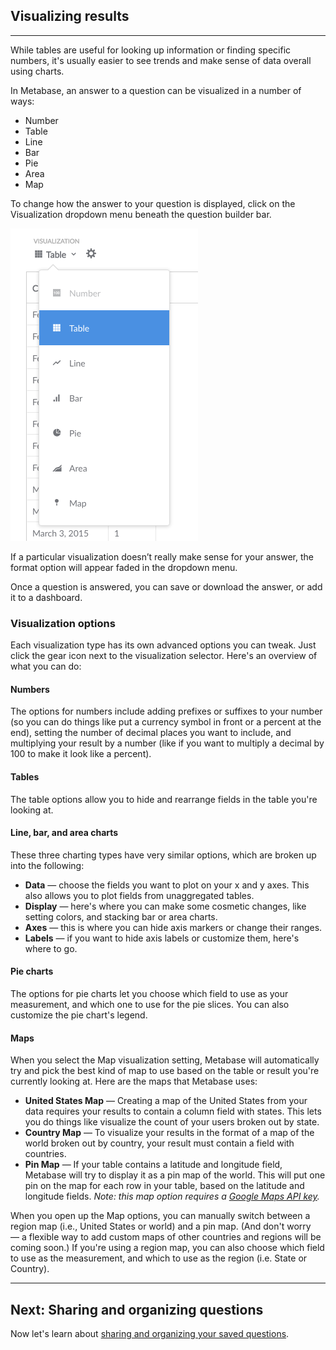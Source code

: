 ## Visualizing results
---
While tables are useful for looking up information or finding specific numbers, it's usually easier to see trends and make sense of data overall using charts.

In Metabase, an answer to a question can be visualized in a number of ways:

* Number
* Table
* Line
* Bar
* Pie
* Area
* Map

To change how the answer to your question is displayed, click on the Visualization dropdown menu beneath the question builder bar.

![visualizechoices](images/VisualizeChoices.png)

If a particular visualization doesn’t really make sense for your answer, the format option will appear faded in the dropdown menu.

Once a question is answered, you can save or download the answer, or add it to a dashboard.

### Visualization options

Each visualization type has its own advanced options you can tweak. Just click the gear icon next to the visualization selector. Here's an overview of what you can do:

#### Numbers
The options for numbers include adding prefixes or suffixes to your number (so you can do things like put a currency symbol in front or a percent at the end), setting the number of decimal places you want to include, and multiplying your result by a number (like if you want to multiply a decimal by 100 to make it look like a percent).

#### Tables
The table options allow you to hide and rearrange fields in the table you're looking at.

#### Line, bar, and area charts
These three charting types have very similar options, which are broken up into the following:
* **Data** — choose the fields you want to plot on your x and y axes. This also allows you to plot fields from unaggregated tables.
* **Display** — here's where you can make some cosmetic changes, like setting colors, and stacking bar or area charts.
* **Axes** — this is where you can hide axis markers or change their ranges.
* **Labels** — if you want to hide axis labels or customize them, here's where to go.

#### Pie charts
The options for pie charts let you choose which field to use as your measurement, and which one to use for the pie slices. You can also customize the pie chart's legend.

#### Maps
When you select the Map visualization setting, Metabase will automatically try and pick the best kind of map to use based on the table or result you're currently looking at. Here are the maps that Metabase uses:

* **United States Map** — Creating a map of the United States from your data requires your results to contain a column field with states. This lets you do things like visualize the count of your users broken out by state.
* **Country Map** — To visualize your results in the format of a map of the world broken out by country, your result must contain a field with countries.
* **Pin Map** — If your table contains a latitude and longitude field, Metabase will try to display it as a pin map of the world. This will put one pin on the map for each row in your table, based on the latitude and longitude fields. *Note: this map option requires a [Google Maps API key](https://developers.google.com/maps/documentation/javascript/get-api-key).*

When you open up the Map options, you can manually switch between a region map (i.e., United States or world) and a pin map. (And don't worry — a flexible way to add custom maps of other countries and regions will be coming soon.) If you're using a region map, you can also choose which field to use as the measurement, and which to use as the region (i.e. State or Country).

---

## Next: Sharing and organizing questions
Now let's learn about [sharing and organizing your saved questions](05-sharing-answers.md).
